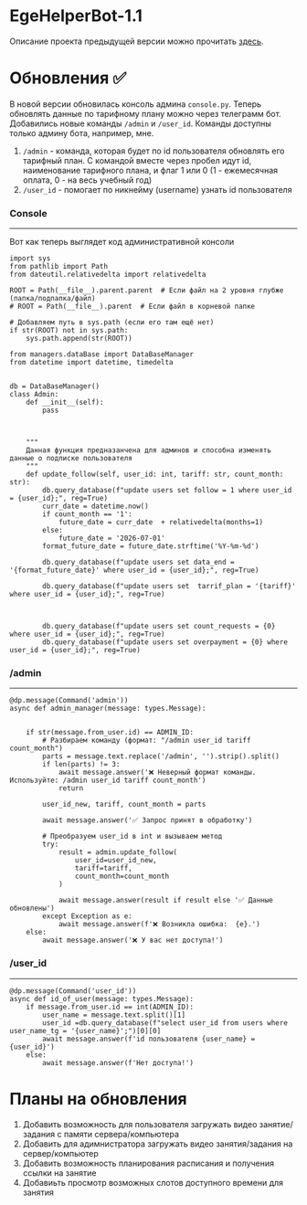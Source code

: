 # EgeHelperBot-1.1
Описание проекта предыдущей версии можно прочитать [здесь](https://github.com/roge111?tab=repositories).

# Обновления ✅
В новой версии обновилась консоль админа `console.py`. Теперь обновлять данные по тарифному плану можно через телеграмм бот. Добавились новые команды `/admin` и `/user_id`. Команды доступны только админу бота, например, мне. 
1) `/admin` - команда, которая будет по id пользователя обновлять его тарифный план. С командой вместе через пробел идут id, наименование тарифного плана, и флаг 1 или 0 (1 - ежемесячная оплата, 0 - на весь учебный год)
2) `/user_id` - помогает по никнейму (username) узнать id пользователя

### Console
---

Вот как теперь выглядет код административной консоли

```
import sys
from pathlib import Path
from dateutil.relativedelta import relativedelta

ROOT = Path(__file__).parent.parent  # Если файл на 2 уровня глубже (папка/подпапка/файл)
# ROOT = Path(__file__).parent  # Если файл в корневой папке

# Добавляем путь в sys.path (если его там ещё нет)
if str(ROOT) not in sys.path:
    sys.path.append(str(ROOT))

from managers.dataBase import DataBaseManager
from datetime import datetime, timedelta


db = DataBaseManager()
class Admin:
    def __init__(self):
        pass

    

    """
    Данная функция предназанчена для админов и способна изменять данные о подписке пользователя
    """
    def update_follow(self, user_id: int, tariff: str, count_month: str):
        db.query_database(f"update users set follow = 1 where user_id = {user_id};", reg=True)
        curr_date = datetime.now()
        if count_month == '1':
            future_date = curr_date  + relativedelta(months=1)
        else:
            future_date = '2026-07-01'
        format_future_date = future_date.strftime('%Y-%m-%d')

        db.query_database(f"update users set data_end = '{format_future_date}' where user_id = {user_id};", reg=True)
        
        db.query_database(f"update users set  tarrif_plan = '{tariff}' where user_id = {user_id};", reg=True)
        
        
    
        db.query_database(f"update users set count_requests = {0} where user_id = {user_id};", reg=True)
        db.query_database(f"update users set overpayment = {0} where user_id = {user_id};", reg=True)

```

### /admin
---
```
@dp.message(Command('admin'))
async def admin_manager(message: types.Message):
  
    
    if str(message.from_user.id) == ADMIN_ID:
        # Разбираем команду (формат: "/admin user_id tariff count_month")
        parts = message.text.replace('/admin', '').strip().split()
        if len(parts) != 3:
            await message.answer('❌ Неверный формат команды. Используйте: /admin user_id tariff count_month')
            return
            
        user_id_new, tariff, count_month = parts
        
        await message.answer('✅ Запрос принят в обработку')
        
        # Преобразуем user_id в int и вызываем метод
        try:
            result = admin.update_follow(
                user_id=user_id_new,
                tariff=tariff,
                count_month=count_month
            )
            
            await message.answer(result if result else '✅ Данные обновлены')
        except Exception as e:
            await message.answer(f'❌ Возникла ошибка:  {e}.')
    else:
        await message.answer('❌ У вас нет доступа!')
```

### /user_id
---
```
@dp.message(Command('user_id'))
async def id_of_user(message: types.Message):
    if message.from_user.id == int(ADMIN_ID):
        user_name = message.text.split()[1]
        user_id =db.query_database(f"select user_id from users where user_name_tg = '{user_name}';")[0][0]
        await message.answer(f'id пользователя {user_name} = {user_id}')
    else:
        await message.answer(f'Нет доступа!')

```


# Планы на обновления

1) Добавить возможность для пользователя загружать видео занятие/задания с памяти сервера/компьютера
2) Добавить для адимнистратора загружать видео занятия/задания на сервер/компьютер
3) Добавить возможность планирования расписания и получения ссылки на занятие
4) Добавиьть просмотр возможных слотов доступного времени для занятия

